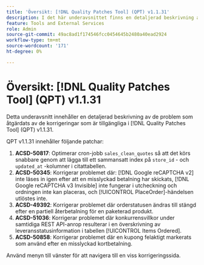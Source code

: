 ```yaml
---
title: 'Översikt: [!DNL Quality Patches Tool] (QPT) v1.1.31'
description: I det här underavsnittet finns en detaljerad beskrivning av de problem som åtgärdats av de korrigeringar som finns i  [!DNL Quality Patches Tool] (QPT) v1.1.31.
feature: Tools and External Services
role: Admin
source-git-commit: 49ac8ad1f174546fcc0454645b2480a40ead2924
workflow-type: tm+mt
source-wordcount: '171'
ht-degree: 0%

---
```


# Översikt: [!DNL Quality Patches Tool] (QPT) v1.1.31

Detta underavsnitt innehåller en detaljerad beskrivning av de problem som åtgärdats av de korrigeringar som är tillgängliga i [!DNL Quality Patches Tool] (QPT) v1.1.31.

QPT v1.1.31 innehåller följande patchar:

1. **ACSD-50817**: Optimerar cron-jobb `sales_clean_quotes` så att det körs snabbare genom att lägga till ett sammansatt index på `store_id` - och `updated_at` -kolumner i citattabellen.
1. **ACSD-50345**: Korrigerar problemet där: [!DNL Google reCAPTCHA v2] inte läses in igen efter att en misslyckad betalning har skickats, [!DNL Google reCAPTCHA v3 Invisible] inte fungerar i utcheckning och ordningen inte kan placeras, och [!UICONTROL PlaceOrder]-händelsen utlöstes inte.
1. **ACSD-49392**: Korrigerar problemet där orderstatusen ändras till stängd efter en partiell återbetalning för en paketerad produkt.
1. **ACSD-51036**: Korrigerar problemet där konkurrensvillkor under samtidiga REST API-anrop resulterar i en överskrivning av leveransstatusinformation i tabellen [!UICONTROL Items Ordered].
1. **ACSD-50858**: Korrigerar problemet där en kupong felaktigt markerats som använd efter en misslyckad kortbetalning.

Använd menyn till vänster för att navigera till en viss korrigeringssida.
